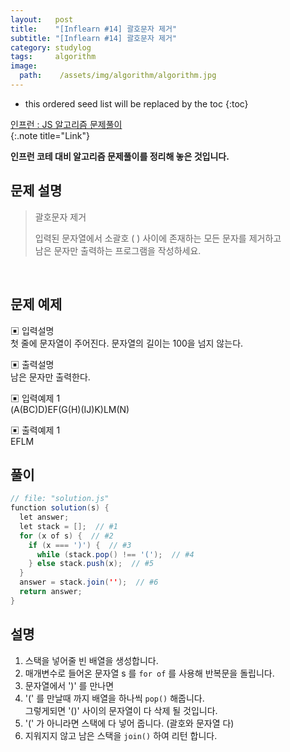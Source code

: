 ```yaml
---
layout:   post
title:    "[Inflearn #14] 괄호문자 제거"
subtitle: "[Inflearn #14] 괄호문자 제거"
category: studylog
tags:     algorithm
image:
  path:    /assets/img/algorithm/algorithm.jpg
---
```


<!--more-->

[인프런 : JS 알고리즘 문제풀이]:https://www.inflearn.com/course/%EC%9E%90%EB%B0%94%EC%8A%A4%ED%81%AC%EB%A6%BD%ED%8A%B8-%EC%95%8C%EA%B3%A0%EB%A6%AC%EC%A6%98-%EB%AC%B8%EC%A0%9C%ED%92%80%EC%9D%B4

* this ordered seed list will be replaced by the toc
{:toc}  

[인프런 : JS 알고리즘 문제풀이]  
{:.note title="Link"}  

__인프런 코테 대비 알고리즘 문제풀이를 정리해 놓은 것입니다.__  

## 문제 설명  

>괄호문자 제거  
>
>입력된 문자열에서 소괄호 ( ) 사이에 존재하는 모든 문자를 제거하고  
>남은 문자만 출력하는 프로그램을 작성하세요.  



<br>  

## 문제 예제  

▣ 입력설명  
첫 줄에 문자열이 주어진다. 문자열의 길이는 100을 넘지 않는다.  

▣ 출력설명  
남은 문자만 출력한다.  


▣ 입력예제 1  
(A(BC)D)EF(G(H)(IJ)K)LM(N)  



▣ 출력예제 1  
EFLM  




## 풀이  

```java
// file: "solution.js"
function solution(s) {
  let answer;
  let stack = [];  // #1
  for (x of s) {  // #2
    if (x === ')') {  // #3
      while (stack.pop() !== '(');  // #4
    } else stack.push(x);  // #5
  }
  answer = stack.join('');  // #6
  return answer;
}
```

## 설명  

1. 스택을 넣어줄 빈 배열을 생성합니다.  
2. 매개변수로 들어온 문자열 s 를 `for of` 를 사용해 반복문을 돌립니다.  
3. 문자열에서 ')' 를 만나면  
4. '(' 를 만날때 까지 배열을 하나씩 `pop()` 해줍니다.  
그렇게되면 '()' 사이의 문자열이 다 삭제 될 것입니다.  
5. '(' 가 아니라면 스택에 다 넣어 줍니다. (괄호와 문자열 다)  
6. 지워지지 않고 남은 스택을 `join()` 하여 리턴 합니다.  